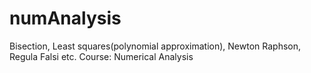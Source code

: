 # numAnalysis
Bisection, Least squares(polynomial approximation), Newton Raphson, Regula Falsi etc.
Course: Numerical Analysis
